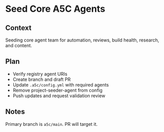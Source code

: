 # Seed Core A5C Agents

## Context
Seeding core agent team for automation, reviews, build health, research, and content.

## Plan
- Verify registry agent URIs
- Create branch and draft PR
- Update `.a5c/config.yml` with required agents
- Remove project-seeder-agent from config
- Push updates and request validation review

## Notes
Primary branch is `a5c/main`. PR will target it.
